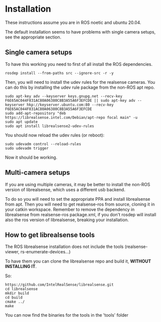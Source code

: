 # Installation

These instructions assume you are in ROS noetic and ubuntu 20.04.

The default installation seems to have problems with single camera setups, see the appropriate section.

## Single camera setups

To have this working you need to first of all install the ROS dependencies.

```
rosdep install --from-paths src --ignore-src -r -y
```

Then, you will need to install the udev rules for the realsense cameras.
You can do this by installing the udev rule package from the non-ROS apt repo.

```
sudo apt-key adv --keyserver keys.gnupg.net --recv-key F6E65AC044F831AC80A06380C8B3A55A6F3EFCDE || sudo apt-key adv --keyserver hkp://keyserver.ubuntu.com:80 --recv-key F6E65AC044F831AC80A06380C8B3A55A6F3EFCDE
sudo add-apt-repository "deb https://librealsense.intel.com/Debian/apt-repo focal main" -u
sudo apt update
sudo apt install librealsense2-udev-rules
```

You should now reload the udev rules (or reboot):

```
sudo udevadm control --reload-rules
sudo udevadm trigger
```


Now it should be working.


## Multi-camera setups

If you are using multiple cameras, it may be better to install the non-ROS version of librealsense, which uses a different usb backend.

To do so you will need to set the appropriate PPA and install librealsense from apt. Then you will need to get realsense-ros from source,
cloning it in your catkin workspace. Remember to remove the dependency in librealsense from realsense-ros package.xml, if you don't rosdep will install also the ros version of librealsense, breaking your installation.



## How to get librealsense tools
The ROS librealsense installation does not include the tools (realsense-viewer, rs-enumerate-devices...)

To have them you can clone the librealsense repo and build it, **WITHOUT INSTALLING IT**.

So:

```
https://github.com/IntelRealSense/librealsense.git
cd librealsense
mkdir build 
cd build
cmake ../
make
```

You can now find the binaries for the tools in the 'tools' folder

